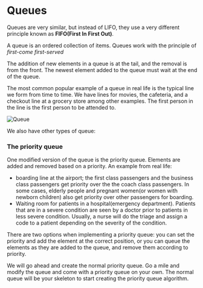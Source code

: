 # Queues

Queues are very similar, but instead of LIFO, they use a very different principle known as **FIFO(First In First Out)**.

A queue is an ordered collection of items. Queues work with the principle of *first-come first-served*

The addition of new elements in a queue is at the tail, and the removal is from the front. The newest element added to the queue must wait at the end of the queue.

The most common popular example of a queue in real life is the typical line we form from time to time. We have lines for movies, the cafeteria, and a checkout line at a grocery store among other examples. The first person in the line is the first person to be attended to.

![Queue](https://res.cloudinary.com/dazskjikr/image/upload/v1558468748/queue.png)

We also have other types of queue:

### The priority queue

One modified version of the queue is the priority queue. Elements are added and removed based on a priority. An example from real life:

- boarding line at the airport; the first class passengers and the business class passengers get priority over the the coach class passengers. In some cases, elderly people and pregnant women(or women with newborn children) also get priority over other passengers for boarding.
- Waiting room for patients in a hospital(emergency department). Patients that are in a severe condition are seen by a doctor prior to patients in less severe condition. Usually, a nurse will do the triage and assign a code to a patient depending on the severity of the condition.

There are two options when implementing a priority queue: you can set the priority and add the element at the correct position, or you can queue the elements as they are added to the queue, and remove them according to priority.

We will go ahead and create the normal priority queue. Go a mile and modify the queue and come with a priority queue on your own. The normal queue will be your skeleton to start creating the priority queue algorithm.